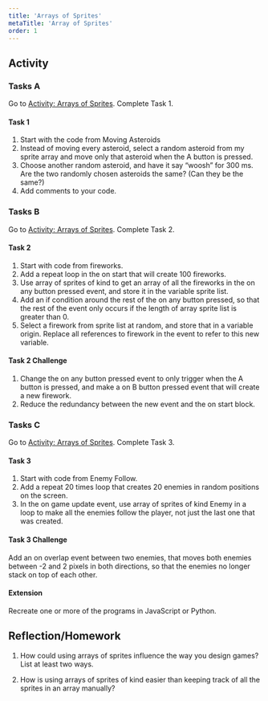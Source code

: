 ```yaml
---
title: 'Arrays of Sprites'
metaTitle: 'Array of Sprites'
order: 1
---
```


## Activity

### Tasks A

Go to [Activity: Arrays of Sprites](https://arcade.makecode.com/courses/csintro2/arrays/sprites). Complete Task 1.

#### Task 1

1. Start with the code from Moving Asteroids 
2. Instead of moving every asteroid, select a random asteroid from my sprite array and move only that asteroid when the A button is pressed.
3. Choose another random asteroid, and have it say “woosh” for 300 ms. Are the two randomly chosen asteroids the same? (Can they be the same?)
4. Add comments to your code.

### Tasks B

Go to [Activity: Arrays of Sprites](https://arcade.makecode.com/courses/csintro2/arrays/sprites). Complete Task 2.

#### Task 2

1. Start with code from fireworks.
2. Add a repeat loop in the on start that will create 100 fireworks.
3. Use array of sprites of kind to get an array of all the fireworks in the on any button pressed event, and store it in the variable sprite list.
4. Add an if condition around the rest of the on any button pressed, so that the rest of the event only occurs if the length of array sprite list is greater than 0.
5. Select a firework from sprite list at random, and store that in a variable origin. Replace all references to firework in the event to refer to this new variable.

#### Task 2 Challenge

1. Change the on any button pressed event to only trigger when the A button is pressed, and make a on B button pressed event that will create a new firework.
2. Reduce the redundancy between the new event and the on start block.

### Tasks C

Go to [Activity: Arrays of Sprites](https://arcade.makecode.com/courses/csintro2/arrays/sprites). Complete Task 3.


#### Task 3

1. Start with code from Enemy Follow.
2. Add a repeat 20 times loop that creates 20 enemies in random positions on the screen.
3. In the on game update event, use array of sprites of kind Enemy in a loop to make all the enemies follow the player, not just the last one that was created.

#### Task 3 Challenge

Add an on overlap event between two enemies, that moves both enemies between -2 and 2 pixels in both directions, so that the enemies no longer stack on top of each other.

#### Extension

Recreate one or more of the programs in JavaScript or Python.

## Reflection/Homework 

1. How could using arrays of sprites influence the way you design games? List at least two ways. 

2. How is using arrays of sprites of kind easier than keeping track of all the sprites in an array manually? 